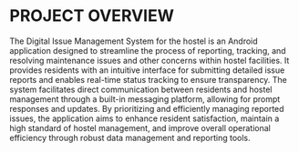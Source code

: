  # PROJECT OVERVIEW
 
 The Digital Issue Management System for the hostel is an Android
 application designed to streamline the process of reporting, tracking, and
 resolving maintenance issues and other concerns within hostel facilities. It
 provides residents with an intuitive interface for submitting detailed issue reports
 and enables real-time status tracking to ensure transparency. The system
 facilitates direct communication between residents and hostel management
 through a built-in messaging platform, allowing for prompt responses and
 updates. By prioritizing and efficiently managing reported issues, the application
 aims to enhance resident satisfaction, maintain a high standard of hostel
 management, and improve overall operational efficiency through robust data
 management and reporting tools.
